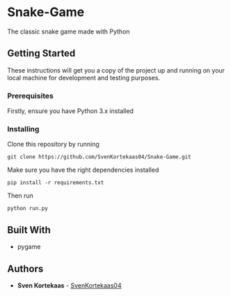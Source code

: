 # Snake-Game
The classic snake game made with Python

## Getting Started

These instructions will get you a copy of the project up and running on your local machine for development and testing purposes.

### Prerequisites

Firstly, ensure you have Python 3.x installed

### Installing

Clone this repository by running

```
git clone https://github.com/SvenKortekaas04/Snake-Game.git
```

Make sure you have the right dependencies installed

```
pip install -r requirements.txt
```

Then run

```
python run.py
```

## Built With
* pygame

## Authors

* **Sven Kortekaas** - [SvenKortekaas04](https://github.com/SvenKortekaas04)

